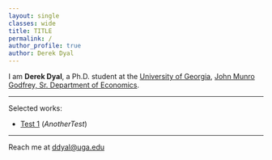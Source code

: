```yaml
---
layout: single
classes: wide
title: TITLE
permalink: /
author_profile: true
author: Derek Dyal
---
```


I am **Derek Dyal**, a Ph.D. student at the [University of Georgia](https://www.uga.edu/), [John Munro Godfrey, Sr. Department of Economics](https://www.terry.uga.edu/economics/). 

---
Selected works: 

- [Test 1]() (_AnotherTest_)
  
---

Reach me at <a href="mailto:ddyal@uga.edu">ddyal@uga.edu</a>

<br>
